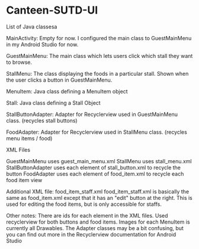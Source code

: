 # Canteen-SUTD-UI
List of Java classesa

MainActivity: Empty for now. I configured the main class to GuestMainMenu in my Android Studio for now.

GuestMainMenu: The main class which lets users click which stall they want to browse.

StallMenu: The class displaying the foods in a particular stall. Shown when the user clicks a button in GuestMainMenu.

MenuItem: Java class defining a MenuItem object

Stall: Java class defining a Stall Object

StallButtonAdapter: Adapter for Recyclerview used in GuestMainMenu class. (recycles stall buttons)

FoodAdapter: Adapter for Recyclerview used in StallMenu class. (recycles menu items / food)


XML Files

GuestMainMenu uses guest_main_menu.xml
StallMenu uses stall_menu.xml
StallButtonAdapter uses each element of stall_button.xml to recycle the button
FoodAdapter uses each element of food_item.xml to recycle each food item view

Additional XML file: food_item_staff.xml
food_item_staff.xml is basically the same as food_item.xml except that it has an "edit" button at the right.
This is used for editing the food items, but is only accessible for staffs.


Other notes:
There are ids for each element in the XML files. 
Used recyclerview for both buttons and food items. 
Images for each MenuItem is currently all Drawables.
The Adapter classes may be a bit confusing, but you can find out more in the Recyclerview documentation for Android Studio
